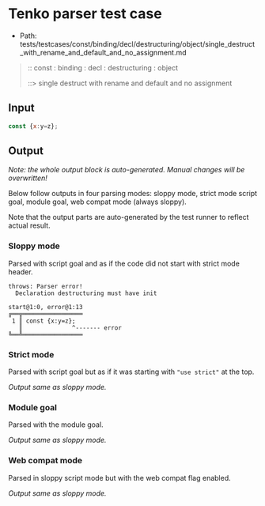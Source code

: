 # Tenko parser test case

- Path: tests/testcases/const/binding/decl/destructuring/object/single_destruct_with_rename_and_default_and_no_assignment.md

> :: const : binding : decl : destructuring : object
>
> ::> single destruct with rename and default and no assignment

## Input

`````js
const {x:y=z};
`````

## Output

_Note: the whole output block is auto-generated. Manual changes will be overwritten!_

Below follow outputs in four parsing modes: sloppy mode, strict mode script goal, module goal, web compat mode (always sloppy).

Note that the output parts are auto-generated by the test runner to reflect actual result.

### Sloppy mode

Parsed with script goal and as if the code did not start with strict mode header.

`````
throws: Parser error!
  Declaration destructuring must have init

start@1:0, error@1:13
╔══╦═════════════════
 1 ║ const {x:y=z};
   ║              ^------- error
╚══╩═════════════════

`````

### Strict mode

Parsed with script goal but as if it was starting with `"use strict"` at the top.

_Output same as sloppy mode._

### Module goal

Parsed with the module goal.

_Output same as sloppy mode._

### Web compat mode

Parsed in sloppy script mode but with the web compat flag enabled.

_Output same as sloppy mode._
